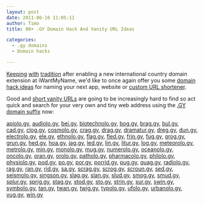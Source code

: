 ```yaml
---
layout: post
date: 2011-06-16 11:05:11
author: Timo
title: 80+ .GY Domain Hack And Vanity URL Ideas

categories:
  - .gy domains
  - Domain hacks

---
```


[Keeping](http://blog.iwantmyname.com/2009/10/tiny-domain-names-for-your-own-url-shortener.html) [with](http://blog.iwantmyname.com/2010/09/cool-domain-hacks-using-the-gl-tld.html) [tradition](http://blog.iwantmyname.com/2009/04/list-of-available-ultra-short-2-letter-domain-names.html) after enabling a new international country domain extension at iWantMyName, we'd like to once again offer you some [domain hack ideas](http://blog.iwantmyname.com/2009/05/how-to-find-a-domain-hack.html) for naming your next app, website or [custom URL shortener](https://iwantmyname.com/services/url-shortener/).

Good and [short vanity URLs](https://iwantmyname.com/short-domain-search) are going to be increasingly hard to find so act quick and search for your very own and tiny web address using the [.GY domain suffix](https://iwantmyname.com/domains/gy-guyanese-domain-name-registration-for-guyana) now:

[apiolo.gy](https://iwantmyname.com/search/?domain=apiolo.gy), 
[audiolo.gy](https://iwantmyname.com/search/?domain=audiolo.gy), 
[bei.gy](https://iwantmyname.com/search/?domain=bei.gy), 
[biotechnolo.gy](https://iwantmyname.com/search/?domain=biotechnolo.gy), 
[bog.gy](https://iwantmyname.com/search/?domain=bog.gy), 
[brag.gy](https://iwantmyname.com/search/?domain=brag.gy), 
[bul.gy](https://iwantmyname.com/search/?domain=bul.gy), 
[cad.gy](https://iwantmyname.com/search/?domain=cad.gy), 
[clog.gy](https://iwantmyname.com/search/?domain=clog.gy), 
[cosmolo.gy](https://iwantmyname.com/search/?domain=cosmolo.gy), 
[crag.gy](https://iwantmyname.com/search/?domain=crag.gy), 
[drag.gy](https://iwantmyname.com/search/?domain=drag.gy), 
[dramatur.gy](https://iwantmyname.com/search/?domain=dramatur.gy), 
[dreg.gy](https://iwantmyname.com/search/?domain=dreg.gy), 
[dun.gy](https://iwantmyname.com/search/?domain=dun.gy), 
[electrolo.gy](https://iwantmyname.com/search/?domain=electrolo.gy), 
[ele.gy](https://iwantmyname.com/search/?domain=ele.gy), 
[ethnolo.gy](https://iwantmyname.com/search/?domain=ethnolo.gy), 
[flag.gy](https://iwantmyname.com/search/?domain=flag.gy), 
[fled.gy](https://iwantmyname.com/search/?domain=fled.gy), 
[frin.gy](https://iwantmyname.com/search/?domain=frin.gy), 
[fug.gy](https://iwantmyname.com/search/?domain=fug.gy), 
[grog.gy](https://iwantmyname.com/search/?domain=grog.gy), 
[grun.gy](https://iwantmyname.com/search/?domain=grun.gy), 
[hed.gy](https://iwantmyname.com/search/?domain=hed.gy), 
[hoa.gy](https://iwantmyname.com/search/?domain=hoa.gy), 
[jag.gy](https://iwantmyname.com/search/?domain=jag.gy), 
[led.gy](https://iwantmyname.com/search/?domain=led.gy), 
[lin.gy](https://iwantmyname.com/search/?domain=lin.gy), 
[litur.gy](https://iwantmyname.com/search/?domain=litur.gy), 
[log.gy](https://iwantmyname.com/search/?domain=log.gy), 
[meteorolo.gy](https://iwantmyname.com/search/?domain=meteorolo.gy), 
[metrolo.gy](https://iwantmyname.com/search/?domain=metrolo.gy), 
[min.gy](https://iwantmyname.com/search/?domain=min.gy), 
[monolo.gy](https://iwantmyname.com/search/?domain=monolo.gy), 
[mug.gy](https://iwantmyname.com/search/?domain=mug.gy), 
[numerolo.gy](https://iwantmyname.com/search/?domain=numerolo.gy), 
[oceanolo.gy](https://iwantmyname.com/search/?domain=oceanolo.gy), 
[oncolo.gy](https://iwantmyname.com/search/?domain=oncolo.gy), 
[oran.gy](https://iwantmyname.com/search/?domain=oran.gy), 
[orolo.gy](https://iwantmyname.com/search/?domain=orolo.gy), 
[patholo.gy](https://iwantmyname.com/search/?domain=patholo.gy), 
[pharmacolo.gy](https://iwantmyname.com/search/?domain=pharmacolo.gy), 
[philolo.gy](https://iwantmyname.com/search/?domain=philolo.gy), 
[physiolo.gy](https://iwantmyname.com/search/?domain=physiolo.gy), 
[pod.gy](https://iwantmyname.com/search/?domain=pod.gy), 
[po.gy](https://iwantmyname.com/search/?domain=po.gy), 
[por.gy](https://iwantmyname.com/search/?domain=por.gy), 
[porrid.gy](https://iwantmyname.com/search/?domain=porrid.gy), 
[pug.gy](https://iwantmyname.com/search/?domain=pug.gy), 
[quag.gy](https://iwantmyname.com/search/?domain=quag.gy), 
[radiolo.gy](https://iwantmyname.com/search/?domain=radiolo.gy), 
[rag.gy](https://iwantmyname.com/search/?domain=rag.gy), 
[ran.gy](https://iwantmyname.com/search/?domain=ran.gy), 
[rid.gy](https://iwantmyname.com/search/?domain=rid.gy), 
[sa.gy](https://iwantmyname.com/search/?domain=sa.gy), 
[scrag.gy](https://iwantmyname.com/search/?domain=scrag.gy), 
[scrog.gy](https://iwantmyname.com/search/?domain=scrog.gy), 
[scroun.gy](https://iwantmyname.com/search/?domain=scroun.gy), 
[sed.gy](https://iwantmyname.com/search/?domain=sed.gy), 
[seismolo.gy](https://iwantmyname.com/search/?domain=seismolo.gy), 
[singson.gy](https://iwantmyname.com/search/?domain=singson.gy), 
[slag.gy](https://iwantmyname.com/search/?domain=slag.gy), 
[slan.gy](https://iwantmyname.com/search/?domain=slan.gy), 
[slud.gy](https://iwantmyname.com/search/?domain=slud.gy), 
[smog.gy](https://iwantmyname.com/search/?domain=smog.gy), 
[smud.gy](https://iwantmyname.com/search/?domain=smud.gy), 
[splur.gy](https://iwantmyname.com/search/?domain=splur.gy), 
[sprig.gy](https://iwantmyname.com/search/?domain=sprig.gy), 
[stag.gy](https://iwantmyname.com/search/?domain=stag.gy), 
[stod.gy](https://iwantmyname.com/search/?domain=stod.gy), 
[sto.gy](https://iwantmyname.com/search/?domain=sto.gy), 
[strin.gy](https://iwantmyname.com/search/?domain=strin.gy), 
[sur.gy](https://iwantmyname.com/search/?domain=sur.gy), 
[swin.gy](https://iwantmyname.com/search/?domain=swin.gy), 
[symbolo.gy](https://iwantmyname.com/search/?domain=symbolo.gy), 
[tan.gy](https://iwantmyname.com/search/?domain=tan.gy), 
[twan.gy](https://iwantmyname.com/search/?domain=twan.gy), 
[twig.gy](https://iwantmyname.com/search/?domain=twig.gy), 
[typolo.gy](https://iwantmyname.com/search/?domain=typolo.gy), 
[ufolo.gy](https://iwantmyname.com/search/?domain=ufolo.gy), 
[urbanolo.gy](https://iwantmyname.com/search/?domain=urbanolo.gy), 
[vug.gy](https://iwantmyname.com/search/?domain=vug.gy), 
[win.gy](https://iwantmyname.com/search/?domain=win.gy)
